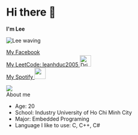 <!DOCTYPE html>
<html lang="en">
<head>
    <meta charset="UTF-8">
<body>
    <h1>Hi there 👋</h1>
    <p><b>I'm Lee</b></p>
    <img src="https://tiermaker.com/images/template_images/2022/15746443/youtube-emotes-15746443/person-turquoise-waving.png" alt="Lee waving">
    <p>
        <a href="https://www.facebook.com/phanvanduc.1782005" target="_blank">My Facebook</a><br>
        <a href="https://leetcode.com/u/leanhduc2005/" target="_blank">My LeetCode: leanhduc2005 <img src="https://tiermaker.com/images/template_images/2022/15746443/youtube-emotes-15746443/face-turquoise-drinking-coffee.png" alt="Drinking coffee" width="30"></a><br>
        <a href="https://open.spotify.com/user/31wrucrefye57tu5m4rfi6n4w5c4?si=73a29f43dc7545ee" target="_blank">My Spotify <img src="https://tiermaker.com/images/template_images/2022/15746443/youtube-emotes-15746443/face-purple-wide-eyes.png" width="30"</a><br>
    </p>
    <img src="hrrps://tiermaker.com//images/template_images/2022/15746443/youtube-emotes-15746443/face-blue-wide-eyes.png">
    <br>
            <a>About me</a>
    <ul>
        <li class="age">Age: 20</li>
        <li class="school">School: Industry University of Ho Chi Minh City</li>
        <li class="major">Major: Embedded Programing</li>
        <li class="language">Language I like to use: C, C++, C#</li>
    </ul>
</body>
</html>
